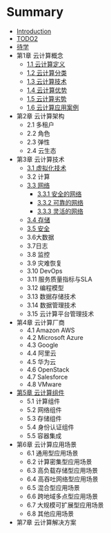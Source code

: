 # Summary

* [Introduction](README.md)
* [TODO2](todo2.md)
* [待学](dai-xue.md)
* 第1章 云计算概念
  * [1.1 云计算定义](1-云计算概念/1.1-云计算是什么.md)
  * [1.2 云计算分类](1-云计算概念/1.2-云计算分类.md)
  * [1.3 云计算技术](1-云计算概念/1.3-云计算技术.md)
  * [1.4 云计算优势](1-云计算概念/1.4-云计算优势.md)
  * [1.5 云计算劣势](1-云计算概念/1.5-云计算劣势.md)
  * [1.6 云计算应用案例](1-云计算概念/1.6-云计算应用案例.md)
* 第2章 云计算架构
  * 2.1 多租户
  * 2.2 角色
  * 2.3 弹性
  * 2.4 云生态
* 第3章 云计算技术
  * [3.1 虚拟化技术](3-云计算技术/3.1-虚拟化技术.md)
  * 3.2 计算
  * [3.3 网络](3-云计算技术/3.3-网络.md)
    * [3.3.1 安全的网络](3-云计算技术/3.3.1-安全的网络.md)
    * [3.3.2 可靠的网络](3-云计算技术/3.3.2-可靠的网络.md)
    * [3.3.3 灵活的网络](3-云计算技术/3.3.3-灵活的网络.md)
  * [3.4 存储](3-云计算技术/3.4-存储.md)
  * [3.5 安全](3-云计算技术/3.5-安全.md)
  * 3.6大数据
  * 3.7日志
  * 3.8 监控
  * 3.9 灾难恢复
  * 3.10 DevOps
  * 3.11 服务质量指标与SLA
  * 3.12 编程模型
  * 3.13 数据存储技术
  * 3.14 数据管理技术
  * 3.15 云计算平台管理技术
* 第4章 云计算厂商
  * 4.1 Amazon AWS
  * 4.2 Microsoft Azure
  * 4.3 Google
  * 4.4 阿里云
  * 4.5 华为云
  * 4.6 OpenStack
  * 4.7 Salesforce
  * 4.8 VMware
* [第5章 云计算组件](5-云计算组件/5-云计算组件.md)
  * 5.1 计算组件
  * 5.2 网络组件
  * 5.3 存储组件
  * 5.4 身份认证组件
  * 5.5 容器集成
* 第6章 云计算应用场景
  * 6.1 通用型应用场景
  * 6.2 计算密集型应用场景
  * 6.3 高负载存储型应用场景
  * 6.4 高吞吐网络型应用场景
  * 6.5 混合型应用场景
  * 6.6 跨地域多点型应用场景
  * 6.7 大规模可扩展型应用场景
  * 6.8 其他应用场景
* 第7章 云计算解决方案

